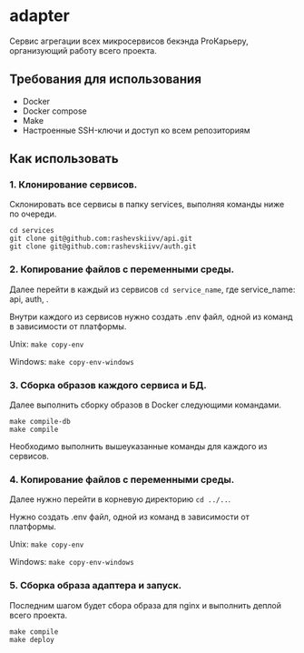 # adapter
Сервис агрегации всех микросервисов бекэнда ProКарьеру, организующий работу всего проекта.

## Требования для использования
- Docker
- Docker compose
- Make
- Настроенные SSH-ключи и доступ ко всем репозиториям

## Как использовать
### 1. Клонирование сервисов.

Склонировать все сервисы в папку services, выполняя команды ниже по очереди.
```shell
cd services
git clone git@github.com:rashevskiivv/api.git
git clone git@github.com:rashevskiivv/auth.git
```
[//]: # (todo добавить сервис рекомендации и получения данных)

### 2. Копирование файлов с переменными среды.

Далее перейти в каждый из сервисов `cd service_name`, где service_name: api, auth, .

Внутри каждого из сервисов нужно создать .env файл, одной из команд в зависимости от платформы.

Unix: `make copy-env`

Windows: `make copy-env-windows`

### 3. Сборка образов каждого сервиса и БД.

Далее выполнить сборку образов в Docker следующими командами.
```shell
make compile-db
make compile
```
Необходимо выполнить вышеуказанные команды для каждого из сервисов.

### 4. Копирование файлов с переменными среды.

Далее нужно перейти в корневую директорию `cd ../..`.

Нужно создать .env файл, одной из команд в зависимости от платформы.

Unix: `make copy-env`

Windows: `make copy-env-windows`

### 5. Сборка образа адаптера и запуск.

Последним шагом будет сбора образа для nginx и выполнить деплой всего проекта.
```shell
make compile
make deploy
```
